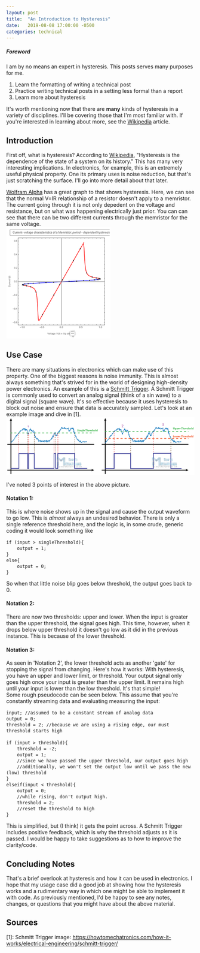 ```yaml
---
layout: post
title:  "An Introduction to Hysteresis"
date:   2019-08-08 17:00:00 -0500
categories: technical
---
```



##### Foreword
I am by no means an expert in hysteresis. This posts serves many purposes for me.
1. Learn the formatting of writing a technical post
2. Practice writing technical posts in a setting less formal than a report
3. Learn more about hysteresis

It's worth mentioning now that there are **many** kinds of hysteresis in a variety of disciplines. I'll be covering those that I'm most familiar with. If you're interested in learning about more, see the [Wikipedia](https://en.wikipedia.org/wiki/Hysteresis) article.

## Introduction

First off, what is hysteresis? According to [Wikipedia](https://en.wikipedia.org/wiki/Hysteresis), "Hysteresis is the dependence of the state of a system on its history." This has many very interesting implications. In electronics, for example, this is an extremely useful physical property. One its primary uses is noise reduction, but that's just scratching the surface. I'll go into more detail about that later. 

[Wolfram Alpha](http://demonstrations.wolfram.com/CurrentVoltageCharacteristicsOfAMemristor/img/CurrentVoltageCharacteristicsOfAMemristor.png) has a great graph to that shows hysteresis. Here, we can see that the normal V=IR relationship of a resistor doesn't apply to a memristor. The current going through it is not only depedent on the voltage and resistance, but on what was happening electrically just prior. You can can see that there can be two different currents through the memristor for the same voltage.  
![Hysteresis being displayed through the IV relationship of a memristor](https://github.com/smyers24/smyers24.github.io/raw/master/_site/assets/blog_images/memristor_iv.png)

## Use Case

There are many situations in electronics which can make use of this property. One of the biggest reasons is noise immunity. This is almost always something that's strived for in the world of designing high-density power electronics. An example of this is a [Schmitt Trigger](https://en.wikipedia.org/wiki/Schmitt_trigger). A Schmitt Trigger is commonly used to convert an analog signal (think of a sin wave) to a digital signal (square wave). It's so effective because it uses hysteresis to block out noise and ensure that data is accurately sampled. Let's look at an example image and dive in [1].
![Schmitt trigger with noise](https://github.com/smyers24/smyers24.github.io/raw/master/_site/assets/blog_images/schmitt_withnoise.png)

I've noted 3 points of interest in the above picture. 
#### Notation 1: 
This is where noise shows up in the signal and cause the output waveform to go low. This is *almost* always an undesired behavior. There is only a single reference threshold here, and the logic is, in some crude, generic coding it would look something like
```
if (input > singleThreshold){
    output = 1;
}
else{
    output = 0;
}
```
So when that little noise blip goes below threshold, the output goes back to 0.

#### Notation 2: 
There are now two thresholds: upper and lower. When the input is greater than the upper threshold, the signal goes high. This time, however, when it drops below upper threshold it doesn't go low as it did in the previous instance. This is because of the lower threshold.

#### Notation 3: 
As seen in 'Notation 2', the lower threshold acts as another 'gate' for stopping the signal from changing. Here's how it works: With hysteresis, you have an upper and lower limit, or threshold. Your output signal only goes high once your input is greater than the upper limit. It remains high until your input is lower than the low threshold. It's that simple!  
Some rough pseudocode can be seen below. This assume that you're constantly streaming data and evaluating measuring the input:
```
input; //assumed to be a constant stream of analog data
output = 0;
threshold = 2; //because we are using a rising edge, our must threshold starts high

if (input > threshold){
    threshold = -2;
    output = 1;
    //since we have passed the upper threshold, our output goes high
    //additionally, we won't set the output low until we pass the new (low) threshold
}
elseif(input < threshold){
    output = 0;
    //while rising, don't output high. 
    threshold = 2;
    //reset the threshold to high
}
```
This is simplified, but (I think) it gets the point across. A Schmitt Trigger includes positive feedback, which is why the threshold adjusts as it is passed. I would be happy to take suggestions as to how to improve the clarity/code.

## Concluding Notes
That's a brief overlook at hysteresis and how it can be used in electronics. I hope that my usage case did a good job at showing how the hysteresis works and a rudimentary way in which one might be able to implement it with code. 
As previously mentioned, I'd be happy to see any notes, changes, or questions that you might have about the above material. 

## Sources
[1]: Schmitt Trigger image: https://howtomechatronics.com/how-it-works/electrical-engineering/schmitt-trigger/